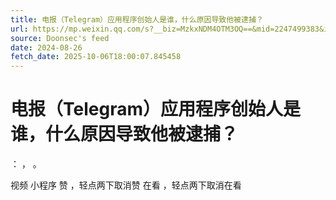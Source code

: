 ```yaml
---
title: 电报（Telegram）应用程序创始人是谁，什么原因导致他被逮捕？
url: https://mp.weixin.qq.com/s?__biz=MzkxNDM4OTM3OQ==&mid=2247499383&idx=1&sn=720f702edb946354e30d121d8b67c3f5
source: Doonsec's feed
date: 2024-08-26
fetch_date: 2025-10-06T18:00:07.845458
---
```


# 电报（Telegram）应用程序创始人是谁，什么原因导致他被逮捕？

：
，
。

视频
小程序
赞
，轻点两下取消赞
在看
，轻点两下取消在看